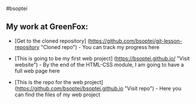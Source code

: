 #bsoptei


## My work at GreenFox:

* [Get to the cloned repository] (https://github.com/bsoptei/git-lesson-repository "Cloned repo") - You can track my progress here

* [This is going to be my first web project] (https://bsoptei.github.io/ "Visit website") - By the end of the HTML-CSS module, I am going to have a full web page here

* [This is the repo for the web project] (https://github.com/bsoptei/bsoptei.github.io "Visit repo") - Here you can find the files of my web project

